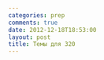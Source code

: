 ```yaml
---
categories: prep
comments: true
date: 2012-12-18T18:53:00
layout: post
title: Темы для 320
---
```



